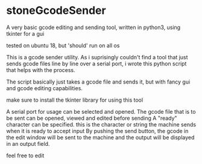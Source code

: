 # stoneGcodeSender
A very basic gcode editing and sending tool, written in python3, using tkinter for a gui

tested on ubuntu 18, but 'should' run on all os

This is a gcode sender utility. As i suprisingly couldn't find a tool that just sends gcode files line by line over a serial port, i wrote this python script that helps with the process.

The script basically just takes a gcode file and sends it, but with fancy gui and gcode editing capabilities.

make sure to install the tkinter library for using this tool

A serial port for usage can be selected and opened.
The gcode file that is to be sent can be opened, viewed and edited before sending
A "ready" character can be specified. this is the character or string the machine sends when it is ready to accept input
By pushing the send button, the gcode in the edit window will be sent to the machine and the output will be displayed in an output field.

feel free to edit

